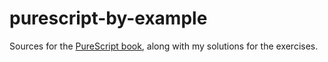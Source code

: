 purescript-by-example
===============

Sources for the [PureScript book](https://github.com/paf31/purescript-book), along with my solutions for the exercises.
